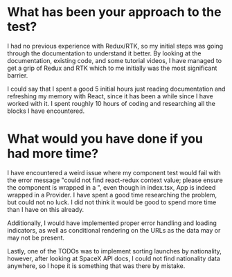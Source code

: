 # What has been your approach to the test?
I had no previous experience with Redux/RTK, so my initial steps was going through the documentation to understand it better. By looking at the documentation, existing code, and some tutorial videos, I have managed to get a grip of Redux and RTK which to me initially was the most significant barrier.

I could say that I spent a good 5 initial hours just reading documentation and refreshing my memory with React, since it has been a while since I have worked with it. I spent roughly 10 hours of coding and researching all the blocks I have encountered.

# What would you have done if you had more time?
I have encountered a weird issue where my component test would fail with the error message "could not find react-redux context value; please ensure the component is wrapped in a <Provider>", even though in index.tsx, App is indeed wrapped in a Provider. I have spent a good time researching the problem, but could not no luck. I did not think it would be good to spend more time than I have on this already.

Additionally, I would have implemented proper error handling and loading indicators, as well as conditional rendering on the URLs as the data may or may not be present.  

Lastly, one of the TODOs was to implement sorting launches by nationality, however, after looking at SpaceX API docs, I could not find nationality data anywhere, so I hope it is something that was there by mistake. 